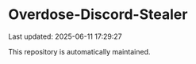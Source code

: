 # Overdose-Discord-Stealer

Last updated: 2025-06-11 17:29:27

This repository is automatically maintained.
